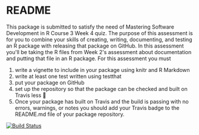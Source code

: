 README
======

This package is submitted to satisfy the need of Mastering Software Development in R Course 3 Week 4 quiz. 
The purpose of this assessment is for you to combine your skills of creating,
writing, documenting, and testing an R package with releasing that package on
GitHub. In this assessment you'll be taking the R files from Week 2's assessment
about documentation and putting that file in an R package.
For this assessment you must
1. write a vignette to include in your package using knitr and R Markdown
2. write at least one test written using testthat
3. put your package on GitHub
4. set up the repository so that the package can be checked and built on Travis
less 􀂎
5. Once your package has built on Travis and the build is passing with no errors,
warnings, or notes you should add your Travis badge to the README.md file of
your package repository.


[![Build Status](https://travis-ci.org/stanchapski/week4package.svg?branch=master)](https://travis-ci.org/stanchapski/week4package)
